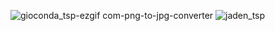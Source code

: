 ![gioconda_tsp-ezgif com-png-to-jpg-converter](https://github.com/user-attachments/assets/5916f3bc-4cbc-4065-b2d0-af0732a7f9d9)
![jaden_tsp](https://github.com/user-attachments/assets/493f2c20-a9e1-4a23-a75a-097f1dbe739f)
